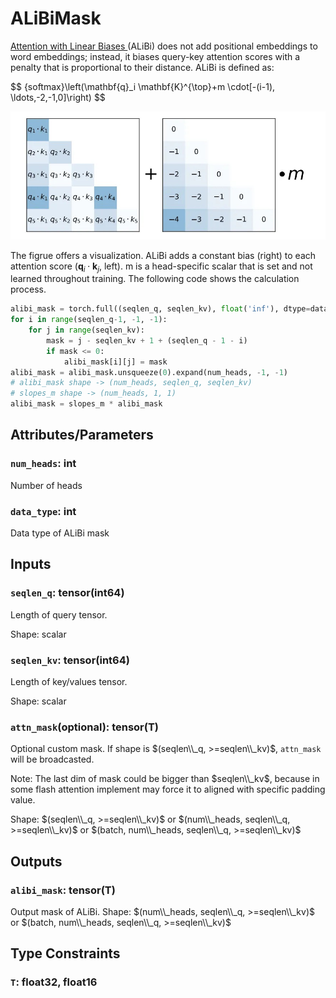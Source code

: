 
# ALiBiMask

[Attention with Linear Biases ](https://ofir.io/train_short_test_long.pdf) (ALiBi)
does not add positional embeddings
to word embeddings; instead, it biases query-key attention scores with a penalty
that is proportional to their distance.
ALiBi is defined as:

$$
\{softmax}\left(\mathbf{q}_i \mathbf{K}^{\top}+m \cdot[-(i-1), \ldots,-2,-1,0]\right)
$$

![ALiBi](ALiBi.jpeg)


The figrue offers a visualization.
ALiBi adds a constant bias (right) to each attention score ($\mathbf{q}_i \cdot \mathbf{k}_j$, left). m is a head-specific scalar that is set and not learned throughout training. 
The following code shows the calculation process.

```python
alibi_mask = torch.full((seqlen_q, seqlen_kv), float('inf'), dtype=data_type)
for i in range(seqlen_q-1, -1, -1):
    for j in range(seqlen_kv):
        mask = j - seqlen_kv + 1 + (seqlen_q - 1 - i)
        if mask <= 0:
            alibi_mask[i][j] = mask
alibi_mask = alibi_mask.unsqueeze(0).expand(num_heads, -1, -1) 
# alibi_mask shape -> (num_heads, seqlen_q, seqlen_kv)
# slopes_m shape -> (num_heads, 1, 1)
alibi_mask = slopes_m * alibi_mask
```

## Attributes/Parameters

### `num_heads`: int

Number of heads

### `data_type`: int

Data type of ALiBi mask

## Inputs

### `seqlen_q`: tensor(int64)

Length of query tensor.

Shape: scalar

### `seqlen_kv`: tensor(int64)

Length of key/values tensor.

Shape: scalar

### `attn_mask`(optional): tensor(T)

Optional custom mask. If shape is $(seqlen\\_q, >=seqlen\\_kv)$, `attn_mask` will be broadcasted.

Note: The last dim of mask could be bigger than $seqlen\\_kv$, because in some flash attention implement may force it to aligned with specific padding value.

Shape: $(seqlen\\_q, >=seqlen\\_kv)$ or $(num\\_heads, seqlen\\_q, >=seqlen\\_kv)$ or $(batch, num\\_heads, seqlen\\_q, >=seqlen\\_kv)$

## Outputs

### `alibi_mask`: tensor(T)

Output mask of ALiBi.
Shape: $(num\\_heads, seqlen\\_q, >=seqlen\\_kv)$ or $(batch, num\\_heads, seqlen\\_q, >=seqlen\\_kv)$


## Type Constraints

### `T`: float32, float16
